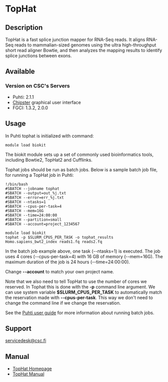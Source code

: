 # TopHat

## Description

TopHat is a fast splice junction mapper for RNA-Seq reads. It aligns RNA-Seq reads to mammalian-sized genomes using the ultra high-throughput short read aligner Bowtie, and then analyzes the mapping results to identify splice junctions between exons.


## Available

### Version on CSC's Servers

-   Puhti: 2.1.1
-   [Chipster](https://chipster.csc.fi) graphical user interface
-   FGCI: 1.3.2, 2.0.0

## Usage

In Puhti tophat is initialized with command:
```text
module load biokit
```
The biokit module sets up a set of commonly used bioinformatics tools, including Bowtie2, TopHat2 and Cufflinks.

Tophat jobs should be run as batch jobs. Below is a sample batch job file, for running a TopHat job in Puhti:

```text
!/bin/bash
#SBATCH --jobname tophat
#SBATCH --output=out_%j.txt
#SBATCH --error=err_%j.txt
#SBATCH --ntasks=1
#SBATCH --cpus-per-task=4
#SBATCH --mem=16G
#SBATCH --time=24:00:00
#SBATCH --partition=small
#SBATCH --account=project_1234567

module load biokit
tophat -p $SLURM_CPUS_PER_TASK -o tophat_results Homo.sapiens_bwt2_index reads1.fq reads2.fq 
```

In the batch job example above, one task (--ntasks=1) is executed. The job uses 4 cores (--cpus-per-task=4) with 16 GB of memory (--mem=16G). The maximum duration of the job is 24 hours (--time=24:00:00).

Change **--account** to match your own project name.

Note that we also need to tell TopHat to use the number of cores we reserved. In Tophat this is done with the **-p** command line argument. We can use system variable **$SLURM_CPUS_PER_TASK** to automatically match the reservation made with **--cpus-per-task**. This way we don't need to change the command line if we change the reservation.

See the [Puhti user guide](../computing/running/getting-started.md) for more information about running batch jobs.


## Support

servicedesk@csc.fi


## Manual

* [TopHat Homepage](http://ccb.jhu.edu/software/tophat/index.shtml)
* [TopHat Manual](http://ccb.jhu.edu/software/tophat/manual.shtml)
